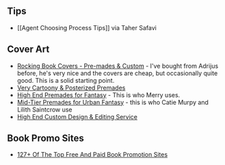 ## Tips

- [[Agent Choosing Process Tips]] via Taher Safavi

## Cover Art

- [Rocking Book Covers - Pre-mades & Custom](https://www.rockingbookcovers.com/premade-covers/young-adult-fantasy-sci-fi-premade-book-covers/) - I've bought from Adrijus before, he's very nice and the covers are cheap, but occasionally quite good. This is a solid starting point.
- [Very Cartoony & Posterized Premades](https://www.goonwrite.com/)
- [High End Premades for Fantasy](https://www.seventhstarart.com/premades) - This is who Merry uses.
- [Mid-Tier Premades for Urban Fantasy](http://indigochickdesigns.com/shop/) - this is who Catie Murpy and Lilith Saintcrow use
- [High End Custom Design & Editing Service](https://www.bookflydesign.com/science-fiction)

## Book Promo Sites

- [127+ Of The Top Free And Paid Book Promotion Sites](https://kindlepreneur.com/list-sites-promote-free-amazon-books/)